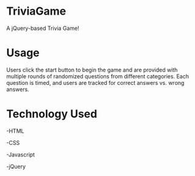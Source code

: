 # TriviaGame
A jQuery-based Trivia Game!

# Usage
Users click the start button to begin the game and are provided with multiple rounds of randomized questions from different categories. Each question is timed, and users are tracked for correct answers vs. wrong answers. 

# Technology Used
-HTML

-CSS

-Javascript

-jQuery
